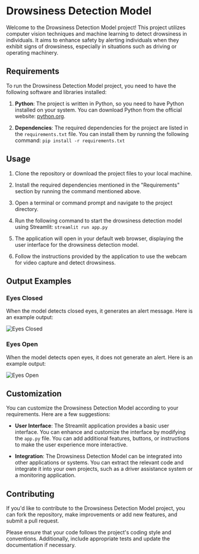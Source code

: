 # Drowsiness Detection Model

Welcome to the Drowsiness Detection Model project! This project utilizes computer vision techniques and machine learning to detect drowsiness in individuals. It aims to enhance safety by alerting individuals when they exhibit signs of drowsiness, especially in situations such as driving or operating machinery.

## Requirements

To run the Drowsiness Detection Model project, you need to have the following software and libraries installed:

1. **Python**: The project is written in Python, so you need to have Python installed on your system. You can download Python from the official website: [python.org](https://www.python.org/).

2. **Dependencies**: The required dependencies for the project are listed in the `requirements.txt` file. You can install them by running the following command:
`pip install -r requirements.txt`

## Usage

1. Clone the repository or download the project files to your local machine.

2. Install the required dependencies mentioned in the "Requirements" section by running the command mentioned above.

3. Open a terminal or command prompt and navigate to the project directory.

4. Run the following command to start the drowsiness detection model using Streamlit:
`streamlit run app.py`


5. The application will open in your default web browser, displaying the user interface for the drowsiness detection model.

6. Follow the instructions provided by the application to use the webcam for video capture and detect drowsiness.

## Output Examples

### Eyes Closed

When the model detects closed eyes, it generates an alert message. Here is an example output:

![Eyes Closed](images/eyes_closed.jpg)

### Eyes Open

When the model detects open eyes, it does not generate an alert. Here is an example output:

![Eyes Open](images/eyes_open.jpg)

## Customization

You can customize the Drowsiness Detection Model according to your requirements. Here are a few suggestions:

- **User Interface**: The Streamlit application provides a basic user interface. You can enhance and customize the interface by modifying the `app.py` file. You can add additional features, buttons, or instructions to make the user experience more interactive.

- **Integration**: The Drowsiness Detection Model can be integrated into other applications or systems. You can extract the relevant code and integrate it into your own projects, such as a driver assistance system or a monitoring application.

## Contributing

If you'd like to contribute to the Drowsiness Detection Model project, you can fork the repository, make improvements or add new features, and submit a pull request.

Please ensure that your code follows the project's coding style and conventions. Additionally, include appropriate tests and update the documentation if necessary.